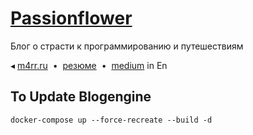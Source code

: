# [Passionflower](https://blog.m4rr.ru)

Блог о страсти к программированию
и путешествиям

◂ [m4rr.ru](https://m4rr.ru)  •  [резюме](https://m4rr.ru/cv)  •  [medium](https://medium.com/@m4rr) in En

## To Update Blogengine

`docker-compose up --force-recreate --build -d`
